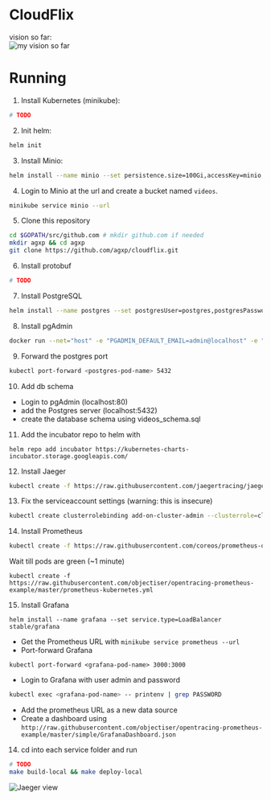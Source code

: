 
# CloudFlix  
vision so far:  
![my vision so far](https://lh5.googleusercontent.com/pyLNBtKGMFikOiJm-84kRbuMRrPn3fOLfGBjYwx4_k5TzuRiKy7NBeJaNSz1gXu0JBWhdxrI1mriijemw6Ea_jYAByDUil8g3ljpHhy3dBQ_58T-Ljcjz-OW2feBY6wFc6YatBnl=s0)  
  
# Running  
1. Install Kubernetes (minikube):  
```sh  
# TODO
```  
2. Init helm:  
```sh  
helm init 
```  
3. Install Minio:   
```sh
helm install --name minio --set persistence.size=100Gi,accessKey=minio,secretKey=minio123,service.type=LoadBalancer stable/minio  
```  
4. Login to Minio at the url and create a bucket named `videos`. 
```sh
minikube service minio --url
```
5. Clone this repository
```sh
cd $GOPATH/src/github.com # mkdir github.com if needed
mkdir agxp && cd agxp
git clone https://github.com/agxp/cloudflix.git
```
6. Install protobuf
```sh
# TODO
```
7. Install PostgreSQL
```sh
helm install --name postgres --set postgresUser=postgres,postgresPassword=postgres123,postgresDatabase=videos,metrics.enabled=true stable/postgresql  
```
8. Install pgAdmin
```sh
docker run --net="host" -e "PGADMIN_DEFAULT_EMAIL=admin@localhost" -e "PGADMIN_DEFAULT_PASSWORD=pgadmin123" -d dpage/pgadmin4
```
9. Forward the postgres port 
```sh
kubectl port-forward <postgres-pod-name> 5432
```
10. Add db schema
- Login to pgAdmin (localhost:80)
- add the Postgres server (localhost:5432)
- create the database schema using videos_schema.sql
11. Add the incubator repo to helm with 
```
helm repo add incubator https://kubernetes-charts-incubator.storage.googleapis.com/
```
12. Install Jaeger
```sh
kubectl create -f https://raw.githubusercontent.com/jaegertracing/jaeger-kubernetes/master/all-in-one/jaeger-all-in-one-template.yml
```
13. Fix the serviceaccount settings (warning: this is insecure)
```sh
kubectl create clusterrolebinding add-on-cluster-admin --clusterrole=cluster-admin --serviceaccount=default:default
```
14. Install Prometheus
```sh
kubectl create -f https://raw.githubusercontent.com/coreos/prometheus-operator/master/bundle.yaml
```
Wait till pods are green (~1 minute)
```
kubectl create -f https://raw.githubusercontent.com/objectiser/opentracing-prometheus-example/master/prometheus-kubernetes.yml
```
15. Install Grafana
```
helm install --name grafana --set service.type=LoadBalancer stable/grafana
```
- Get the Prometheus URL with `minikube service prometheus --url`
- Port-forward Grafana
```
kubectl port-forward <grafana-pod-name> 3000:3000
```
- Login to Grafana with user admin and password 
```sh
kubectl exec <grafana-pod-name> -- printenv | grep PASSWORD
```
- Add the prometheus URL as a new data source
- Create a dashboard using `http://raw.githubusercontent.com/objectiser/opentracing-prometheus-example/master/simple/GrafanaDashboard.json`
14. cd into each service folder and run 
```sh
# TODO
make build-local && make deploy-local
```


![Jaeger view](https://lh4.googleusercontent.com/Jt6-KFhyQ2eimGyenLVH3I3KpiikEMKbhBtb_Tjub1zA49rKyXYS6nS3LjRzlZ2P1k2fse1Hx4V7-VkSJOmwlIcq5PiMEtntxobrgy9y52WLDTnZLAPGMdqT7KhT9kUw86vYD1c3=s0)

